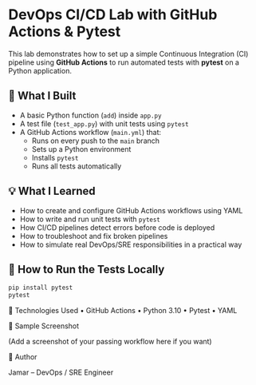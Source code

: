 
# DevOps CI/CD Lab with GitHub Actions & Pytest

This lab demonstrates how to set up a simple Continuous Integration (CI) pipeline using **GitHub Actions** to run automated tests with **pytest** on a Python application.

## 🔧 What I Built

- A basic Python function (`add`) inside `app.py`
- A test file (`test_app.py`) with unit tests using `pytest`
- A GitHub Actions workflow (`main.yml`) that:
  - Runs on every push to the `main` branch
  - Sets up a Python environment
  - Installs `pytest`
  - Runs all tests automatically

## 💡 What I Learned

- How to create and configure GitHub Actions workflows using YAML
- How to write and run unit tests with `pytest`
- How CI/CD pipelines detect errors before code is deployed
- How to troubleshoot and fix broken pipelines
- How to simulate real DevOps/SRE responsibilities in a practical way

## 🧪 How to Run the Tests Locally

```bash
pip install pytest
pytest
```
🚀 Technologies Used
	•	GitHub Actions
	•	Python 3.10
	•	Pytest
	•	YAML

📸 Sample Screenshot

(Add a screenshot of your passing workflow here if you want)

👤 Author

Jamar – DevOps / SRE Engineer
